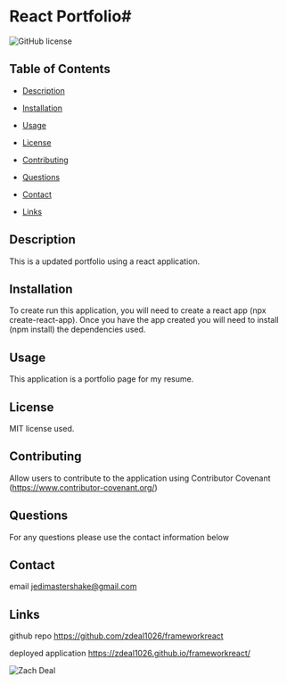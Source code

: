 # React Portfolio#

![GitHub license](https://img.shields.io/badge/license-MIT-blue.svg)

## Table of Contents

- [Description](#description)

- [Installation](#installation)

- [Usage](#usage)

- [License](#license)

- [Contributing](#contributing)

- [Questions](#questions)

- [Contact](#contact)

- [Links](#links)

## Description

This is a updated portfolio using a react application.

## Installation

To create run this application, you will need to create a react app (npx create-react-app). Once you have the app created you will need to install (npm install) the dependencies used.

## Usage

This application is a portfolio page for my resume.

## License

MIT license used.

## Contributing

Allow users to contribute to the application using Contributor Covenant (https://www.contributor-covenant.org/)

## Questions

For any questions please use the contact information below

## Contact

email jedimastershake@gmail.com

## Links

github repo https://github.com/zdeal1026/frameworkreact

deployed application https://zdeal1026.github.io/frameworkreact/

![Zach Deal](https://user-images.githubusercontent.com/82068157/133949687-2fc9e11c-adf1-4ce1-ac24-0ca8ac4952fe.png)

